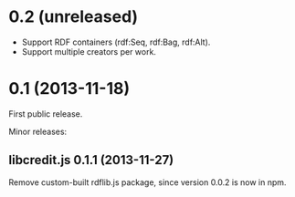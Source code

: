# 0.2 (unreleased)

* Support RDF containers (rdf:Seq, rdf:Bag, rdf:Alt).
* Support multiple creators per work.

# 0.1 (2013-11-18)

First public release.

Minor releases:

## libcredit.js 0.1.1 (2013-11-27)

Remove custom-built rdflib.js package, since version 0.0.2 is now in
npm.
